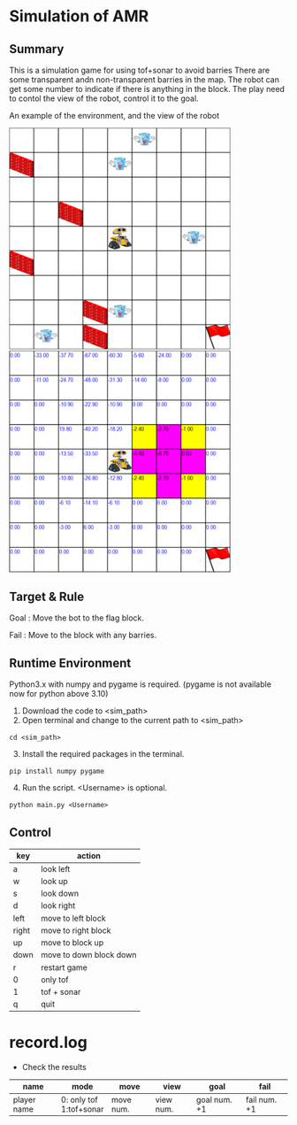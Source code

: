 # Simulation of AMR
## Summary
This is a simulation game for using tof+sonar to avoid barries
There are some transparent andn non-transparent barries in the map.
The robot can get some number to indicate if there is anything in the block.
The play need to contol the view of the robot, control it to the goal.

An example of the environment, and the view of the robot

<img src='./map_sample1.png' width=400>
<img src='./map_sample2.png' width=400>

## Target & Rule
Goal : Move the bot to the flag block.

Fail : Move to the block with any barries.

## Runtime Environment
Python3.x with numpy and pygame is required. (pygame is not available now for python above 3.10)<br>

1. Download the code to <sim_path>
2. Open terminal and change to the current path to <sim_path>
```
cd <sim_path>
```
3. Install the required packages in the terminal.
```
pip install numpy pygame
```
4. Run the script. \<Username> is optional.

```
python main.py <Username>
```


## Control
|key| action|
|----|-----|
|a| look left|
|w| look up|
|s| look down|
|d| look right|
|left| move to left block|
|right| move to right block|
|up| move to block up|
|down| move to down block down |
| r | restart game |
| 0| only tof|
| 1| tof + sonar|
|q | quit |

# record.log
* Check the results

|name| mode|move|view|goal|fail|
|----|-----|----|----|-----|-----|
|player name| 0: only tof <br> 1:tof+sonar| move num. | view num. | goal num. +1 | fail num. +1 |